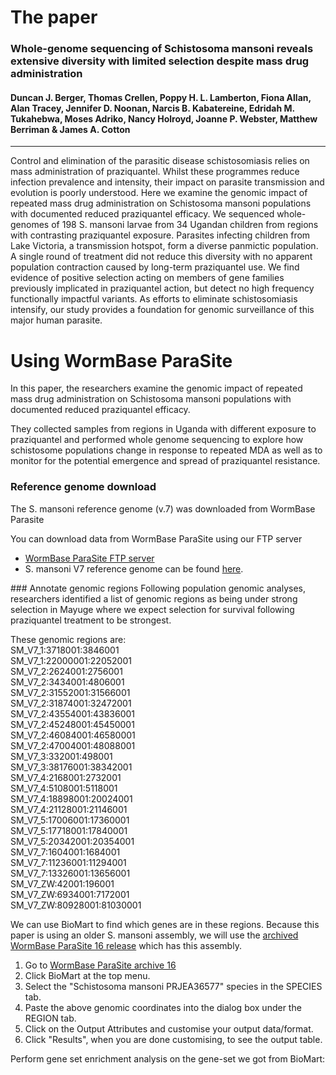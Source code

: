 # The paper
### Whole-genome sequencing of Schistosoma mansoni reveals extensive diversity with limited selection despite mass drug administration
#### Duncan J. Berger, Thomas Crellen, Poppy H. L. Lamberton, Fiona Allan, Alan Tracey, Jennifer D. Noonan, Narcis B. Kabatereine, Edridah M. Tukahebwa, Moses Adriko, Nancy Holroyd, Joanne P. Webster, Matthew Berriman & James A. Cotton
---
Control and elimination of the parasitic disease schistosomiasis relies on mass administration of praziquantel. Whilst these programmes reduce infection prevalence and intensity, their impact on parasite transmission and evolution is poorly understood. Here we examine the genomic impact of repeated mass drug administration on Schistosoma mansoni populations with documented reduced praziquantel efficacy. We sequenced whole-genomes of 198 S. mansoni larvae from 34 Ugandan children from regions with contrasting praziquantel exposure. Parasites infecting children from Lake Victoria, a transmission hotspot, form a diverse panmictic population. A single round of treatment did not reduce this diversity with no apparent population contraction caused by long-term praziquantel use. We find evidence of positive selection acting on members of gene families previously implicated in praziquantel action, but detect no high frequency functionally impactful variants. As efforts to eliminate schistosomiasis intensify, our study provides a foundation for genomic surveillance of this major human parasite.

# Using WormBase ParaSite

In this paper, the researchers examine the genomic impact of repeated mass drug administration on Schistosoma mansoni populations with documented reduced praziquantel efficacy.

They collected samples from regions in Uganda with different exposure to praziquantel and performed whole genome sequencing to explore how schistosome populations change in response to repeated MDA as well as to monitor for the potential emergence and spread of praziquantel resistance.

### Reference genome download 
The S. mansoni reference genome (v.7) was downloaded from WormBase Parasite

You can download data from WormBase ParaSite using our FTP server
- [WormBase ParaSite FTP server](https://ftp.ebi.ac.uk/pub/databases/wormbase/parasite/releases/)
- S. mansoni V7 reference genome can be found [here](https://ftp.ebi.ac.uk/pub/databases/wormbase/parasite/releases/WBPS16/species/schistosoma_mansoni/PRJEA36577/).

### Annotate genomic regions
Following population genomic analyses, researchers identified a list of genomic regions as being under strong selection in Mayuge where we expect selection for survival following praziquantel treatment to be strongest.

These genomic regions are:<br/>
SM_V7_1:3718001:3846001<br/> 
SM_V7_1:22000001:22052001<br/>
SM_V7_2:2624001:2756001<br/>
SM_V7_2:3434001:4806001<br/>
SM_V7_2:31552001:31566001<br/>
SM_V7_2:31874001:32472001<br/>
SM_V7_2:43554001:43836001<br/>
SM_V7_2:45248001:45450001<br/>
SM_V7_2:46084001:46580001<br/>
SM_V7_2:47004001:48088001<br/>
SM_V7_3:332001:498001<br/>
SM_V7_3:38176001:38342001<br/>
SM_V7_4:2168001:2732001<br/>
SM_V7_4:5108001:5118001<br/>
SM_V7_4:18898001:20024001<br/>
SM_V7_4:21128001:21146001<br/>
SM_V7_5:17006001:17360001<br/>
SM_V7_5:17718001:17840001<br/>
SM_V7_5:20342001:20354001<br/>
SM_V7_7:1604001:1684001<br/>
SM_V7_7:11236001:11294001<br/>
SM_V7_7:13326001:13656001<br/>
SM_V7_ZW:42001:196001<br/>
SM_V7_ZW:6934001:7172001<br/>
SM_V7_ZW:80928001:81030001<br/>

We can use BioMart to find which genes are in these regions. Because this paper is using an older S. mansoni assembly, we will use the [archived WormBase ParaSite 16 release](https://release-16.parasite.wormbase.org/) which has this assembly.

1. Go to [WormBase ParaSite archive 16](https://release-16.parasite.wormbase.org/)
2. Click BioMart at the top menu.
3. Select the "Schistosoma mansoni PRJEA36577" species in the SPECIES tab.
4. Paste the above genomic coordinates into the dialog box under the REGION tab.
5. Click on the Output Attributes and customise your output data/format.
6. Click "Results", when you are done customising, to see the output table.

Perform gene set enrichment analysis on the gene-set we got from BioMart:
